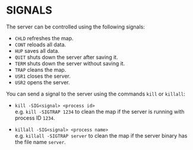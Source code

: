 SIGNALS
=======

The server can be controlled using the following signals:

- `CHLD` refreshes the map.
- `CONT` reloads all data.
- `HUP`  saves all data.
- `QUIT` shuts down the server after saving it.
- `TERM` shuts down the server without saving it.
- `TRAP` cleans the map.
- `USR1` closes the server.
- `USR2` opens the server.

You can send a signal to the server using the commands `kill` or `killall`:

- `kill -SIG<signal> <process id>`  
  e.g. `kill -SIGTRAP 1234` to clean the map if the server is running with process ID `1234`.
  
- `killall -SIG<signal> <process name>`  
  e.g. `killall -SIGTRAP server` to clean the map if the server binary has the file name `server`.
